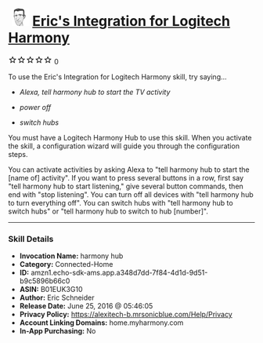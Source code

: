# &nbsp;<img src="skill_icon" alt="Eric's Integration for Logitech Harmony icon" width="36"> [Eric's Integration for Logitech Harmony](http://alexa.amazon.com/#skills/amzn1.echo-sdk-ams.app.a348d7dd-7f84-4d1d-9d51-b9c5896b66c0)
![0 stars](../../images/ic_star_border_black_18dp_1x.png)![0 stars](../../images/ic_star_border_black_18dp_1x.png)![0 stars](../../images/ic_star_border_black_18dp_1x.png)![0 stars](../../images/ic_star_border_black_18dp_1x.png)![0 stars](../../images/ic_star_border_black_18dp_1x.png) 0

To use the Eric's Integration for Logitech Harmony skill, try saying...

* *Alexa, tell harmony hub to start the TV activity*

* *power off*

* *switch hubs*

You must have a Logitech Harmony Hub to use this skill. When you activate the skill, a configuration wizard will guide you through the configuration steps.

You can activate activities by asking Alexa to "tell harmony hub to start the [name of] activity". If you want to press several buttons in a row, first say "tell harmony hub to start listening," give several button commands, then end with "stop listening". You can turn off all devices with "tell harmony hub to turn everything off". You can switch hubs with "tell harmony hub to switch hubs" or "tell harmony hub to switch to hub [number]".

***

### Skill Details

* **Invocation Name:** harmony hub
* **Category:** Connected-Home
* **ID:** amzn1.echo-sdk-ams.app.a348d7dd-7f84-4d1d-9d51-b9c5896b66c0
* **ASIN:** B01EUK3G10
* **Author:** Eric Schneider
* **Release Date:** June 25, 2016 @ 05:46:05
* **Privacy Policy:** https://alexitech-b.mrsonicblue.com/Help/Privacy
* **Account Linking Domains:** home.myharmony.com
* **In-App Purchasing:** No
